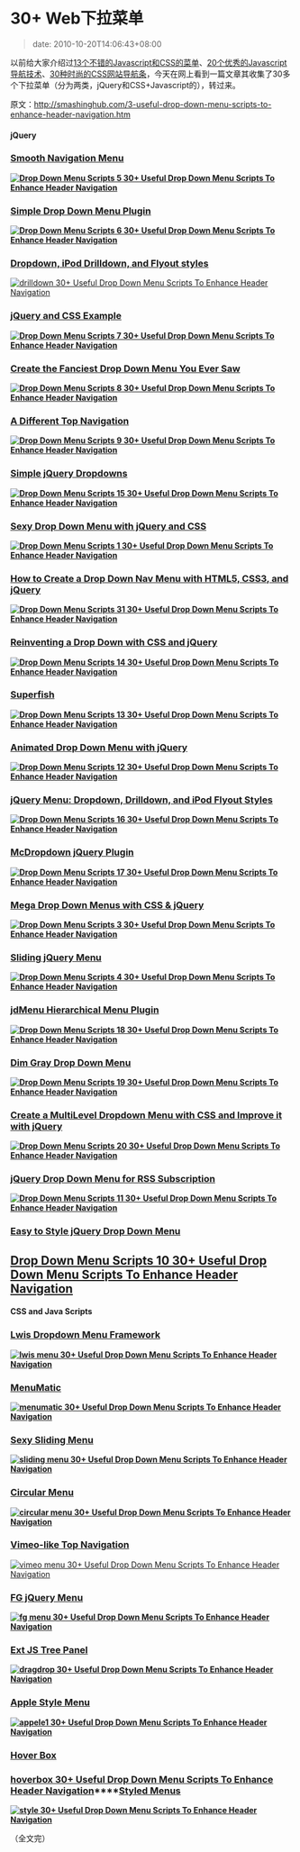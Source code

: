 # 30+ Web下拉菜单
>date: 2010-10-20T14:06:43+08:00


以前给大家介绍过[13个不错的Javascript和CSS的菜单](https://coolshell.cn/articles/1660.html)、[20个优秀的Javascript导航技术](https://coolshell.cn/articles/918.html)、[30种时尚的CSS网站导航条](https://coolshell.cn/articles/562.html)，今天在网上看到一篇文章其收集了30多个下拉菜单（分为两类，jQuery和CSS+Javascript的），转过来。


原文：<http://smashinghub.com/3-useful-drop-down-menu-scripts-to-enhance-header-navigation.htm>


#### jQuery


### **[**Smooth Navigation Menu**](http://www.dynamicdrive.com/dynamicindex1/ddsmoothmenu.htm)**


**[![Drop Down Menu Scripts 5 30+ Useful Drop Down Menu Scripts To Enhance Header Navigation](http://smashinghub.com/wp-content/uploads/2010/10/Drop-Down-Menu-Scripts-5.jpg "Drop-Down-Menu-Scripts-5")](http://smashinghub.com/wp-content/uploads/2010/10/Drop-Down-Menu-Scripts-5.jpg)**







### **[Simple Drop Down Menu Plugin](http://javascript-array.com/scripts/jquery_simple_drop_down_menu/)**


**[![Drop Down Menu Scripts 6 30+ Useful Drop Down Menu Scripts To Enhance Header Navigation](http://smashinghub.com/wp-content/uploads/2010/10/Drop-Down-Menu-Scripts-6.jpg "Drop-Down-Menu-Scripts-6")](http://smashinghub.com/wp-content/uploads/2010/10/Drop-Down-Menu-Scripts-6.jpg)**


### **[Dropdown, iPod Drilldown, and Flyout styles](http://www.filamentgroup.com/lab/jquery_ipod_style_and_flyout_menus/)**



[![drilldown 30+ Useful Drop Down Menu Scripts To Enhance Header Navigation](http://smashinghub.com/wp-content/uploads/2010/10/drilldown.gif "drilldown")](http://smashinghub.com/wp-content/uploads/2010/10/drilldown.gif)
### **[jQuery and CSS Example](http://designreviver.com/tutorials/jquery-css-example-dropdown-menu/)**


**[![Drop Down Menu Scripts 7 30+ Useful Drop Down Menu Scripts To Enhance Header Navigation](http://smashinghub.com/wp-content/uploads/2010/10/Drop-Down-Menu-Scripts-7.jpg "Drop-Down-Menu-Scripts-7")](http://smashinghub.com/wp-content/uploads/2010/10/Drop-Down-Menu-Scripts-7.jpg)**


### **[Create the Fanciest Drop Down Menu You Ever Saw](http://www.webdesigndev.com/web-development/create-the-fanciest-dropdown-menu-you-ever-saw)**


**[![Drop Down Menu Scripts 8 30+ Useful Drop Down Menu Scripts To Enhance Header Navigation](http://smashinghub.com/wp-content/uploads/2010/10/Drop-Down-Menu-Scripts-8.jpg "Drop-Down-Menu-Scripts-8")](http://smashinghub.com/wp-content/uploads/2010/10/Drop-Down-Menu-Scripts-8.jpg)**


### **[A Different Top Navigation](http://net.tutsplus.com/tutorials/javascript-ajax/a-different-top-navigation/)**


**[![Drop Down Menu Scripts 9 30+ Useful Drop Down Menu Scripts To Enhance Header Navigation](http://smashinghub.com/wp-content/uploads/2010/10/Drop-Down-Menu-Scripts-9.jpg "Drop-Down-Menu-Scripts-9")](http://smashinghub.com/wp-content/uploads/2010/10/Drop-Down-Menu-Scripts-9.jpg)**


### **[Simple jQuery Dropdowns](https://css-tricks.com/simple-jquery-dropdowns/)**


**[![Drop Down Menu Scripts 15 30+ Useful Drop Down Menu Scripts To Enhance Header Navigation](http://smashinghub.com/wp-content/uploads/2010/10/Drop-Down-Menu-Scripts-15.jpg "Drop-Down-Menu-Scripts-15")](http://smashinghub.com/wp-content/uploads/2010/10/Drop-Down-Menu-Scripts-15.jpg)**


### **[**Sexy Drop Down Menu with jQuery and CSS**](http://www.noupe.com/tutorial/drop-down-menu-jquery-css.html)**


**[![Drop Down Menu Scripts 1 30+ Useful Drop Down Menu Scripts To Enhance Header Navigation](http://smashinghub.com/wp-content/uploads/2010/10/Drop-Down-Menu-Scripts-1.jpg "Drop-Down-Menu-Scripts-1")](http://smashinghub.com/wp-content/uploads/2010/10/Drop-Down-Menu-Scripts-1.jpg)**


### **[**How to Create a Drop Down Nav Menu with HTML5, CSS3, and jQuery**](http://net.tutsplus.com/tutorials/html-css-techniques/how-to-create-a-drop-down-nav-menu-with-html5-css3-and-jquery/)**


**[![Drop Down Menu Scripts 31 30+ Useful Drop Down Menu Scripts To Enhance Header Navigation](http://smashinghub.com/wp-content/uploads/2010/10/Drop-Down-Menu-Scripts-31.jpg "Drop-Down-Menu-Scripts-3")](http://smashinghub.com/wp-content/uploads/2010/10/Drop-Down-Menu-Scripts-31.jpg)**


### **[Reinventing a Drop Down with CSS and jQuery](http://www.jankoatwarpspeed.com/post/2009/07/28/reinventing-drop-down-with-css-jquery.aspx)**


**[![Drop Down Menu Scripts 14 30+ Useful Drop Down Menu Scripts To Enhance Header Navigation](http://smashinghub.com/wp-content/uploads/2010/10/Drop-Down-Menu-Scripts-14.jpg "Drop-Down-Menu-Scripts-14")](http://smashinghub.com/wp-content/uploads/2010/10/Drop-Down-Menu-Scripts-14.jpg)**


### **[Superfish](http://users.tpg.com.au/j_birch/plugins/superfish/)**


**[![Drop Down Menu Scripts 13 30+ Useful Drop Down Menu Scripts To Enhance Header Navigation](http://smashinghub.com/wp-content/uploads/2010/10/Drop-Down-Menu-Scripts-13.jpg "Drop-Down-Menu-Scripts-13")](http://smashinghub.com/wp-content/uploads/2010/10/Drop-Down-Menu-Scripts-13.jpg)**


### **[Animated Drop Down Menu with jQuery](http://www.clarklab.net/blog/posts/animated-drop-down-menu-with-jquery/)**


**[![Drop Down Menu Scripts 12 30+ Useful Drop Down Menu Scripts To Enhance Header Navigation](http://smashinghub.com/wp-content/uploads/2010/10/Drop-Down-Menu-Scripts-12.jpg "Drop-Down-Menu-Scripts-12")](http://smashinghub.com/wp-content/uploads/2010/10/Drop-Down-Menu-Scripts-12.jpg)**


### **[jQuery Menu: Dropdown, Drilldown, and iPod Flyout Styles](http://www.filamentgroup.com/lab/jquery_ipod_style_and_flyout_menus/)**


**[![Drop Down Menu Scripts 16 30+ Useful Drop Down Menu Scripts To Enhance Header Navigation](http://smashinghub.com/wp-content/uploads/2010/10/Drop-Down-Menu-Scripts-16.jpg "Drop-Down-Menu-Scripts-16")](http://smashinghub.com/wp-content/uploads/2010/10/Drop-Down-Menu-Scripts-16.jpg)**


### **[McDropdown jQuery Plugin](http://www.givainc.com/labs/mcdropdown_jquery_plugin.htm)**


**[![Drop Down Menu Scripts 17 30+ Useful Drop Down Menu Scripts To Enhance Header Navigation](http://smashinghub.com/wp-content/uploads/2010/10/Drop-Down-Menu-Scripts-17.jpg "Drop-Down-Menu-Scripts-17")](http://smashinghub.com/wp-content/uploads/2010/10/Drop-Down-Menu-Scripts-17.jpg)**


### **[**Mega Drop Down Menus with CSS & jQuery**](http://www.sohtanaka.com/web-design/mega-drop-downs-w-css-jquery/)**


**[![Drop Down Menu Scripts 3 30+ Useful Drop Down Menu Scripts To Enhance Header Navigation](http://smashinghub.com/wp-content/uploads/2010/10/Drop-Down-Menu-Scripts-3.jpg "Drop-Down-Menu-Scripts-3")](http://smashinghub.com/wp-content/uploads/2010/10/Drop-Down-Menu-Scripts-3.jpg)**


### **[**Sliding jQuery Menu**](http://www.hv-designs.co.uk/2009/02/17/sliding-jquery-menu/)**


**[![Drop Down Menu Scripts 4 30+ Useful Drop Down Menu Scripts To Enhance Header Navigation](http://smashinghub.com/wp-content/uploads/2010/10/Drop-Down-Menu-Scripts-4.jpg "Drop-Down-Menu-Scripts-4")](http://smashinghub.com/wp-content/uploads/2010/10/Drop-Down-Menu-Scripts-4.jpg)**


### **[jdMenu Hierarchical Menu Plugin](http://jdsharp.us/jQuery/plugins/jdMenu/)**


**[![Drop Down Menu Scripts 18 30+ Useful Drop Down Menu Scripts To Enhance Header Navigation](http://smashinghub.com/wp-content/uploads/2010/10/Drop-Down-Menu-Scripts-18.jpg "Drop-Down-Menu-Scripts-18")](http://smashinghub.com/wp-content/uploads/2010/10/Drop-Down-Menu-Scripts-18.jpg)**


### **[Dim Gray Drop Down Menu](http://apycom.com/menus/1-dim-gray.html)**


**[![Drop Down Menu Scripts 19 30+ Useful Drop Down Menu Scripts To Enhance Header Navigation](http://smashinghub.com/wp-content/uploads/2010/10/Drop-Down-Menu-Scripts-19.jpg "Drop-Down-Menu-Scripts-19")](http://smashinghub.com/wp-content/uploads/2010/10/Drop-Down-Menu-Scripts-19.jpg)**


### **[Create a MultiLevel Dropdown Menu with CSS and Improve it with jQuery](http://www.kriesi.at/archives/create-a-multilevel-dropdown-menu-with-css-and-improve-it-via-jquery)**


**[![Drop Down Menu Scripts 20 30+ Useful Drop Down Menu Scripts To Enhance Header Navigation](http://smashinghub.com/wp-content/uploads/2010/10/Drop-Down-Menu-Scripts-20.jpg "Drop-Down-Menu-Scripts-20")](http://smashinghub.com/wp-content/uploads/2010/10/Drop-Down-Menu-Scripts-20.jpg)**


### **[jQuery Drop Down Menu for RSS Subscription](http://www.queness.com/post/966/jquery-drop-down-menu-for-rss-subscription-tutorial)**


**[![Drop Down Menu Scripts 11 30+ Useful Drop Down Menu Scripts To Enhance Header Navigation](http://smashinghub.com/wp-content/uploads/2010/10/Drop-Down-Menu-Scripts-11.jpg "Drop-Down-Menu-Scripts-11")](http://smashinghub.com/wp-content/uploads/2010/10/Drop-Down-Menu-Scripts-11.jpg)**


### **[Easy to Style jQuery Drop Down Menu](http://www.queness.com/preview/1047/easy-to-style-jquery-drop-down-menu-tutorial)**


## **[Drop Down Menu Scripts 10 30+ Useful Drop Down Menu Scripts To Enhance Header Navigation](http://smashinghub.com/wp-content/uploads/2010/10/Drop-Down-Menu-Scripts-10.jpg)**


#### **CSS and Java Scripts**


### **[Lwis Dropdown Menu Framework](http://lwis.net/free-css-drop-down-menu/)**


**[![lwis menu 30+ Useful Drop Down Menu Scripts To Enhance Header Navigation](http://smashinghub.com/wp-content/uploads/2010/10/lwis_menu.png "lwis_menu")](http://smashinghub.com/wp-content/uploads/2010/10/lwis_menu.png)**


### **[MenuMatic](http://greengeckodesign.com/projects/menumatic.aspx)**


**[![menumatic 30+ Useful Drop Down Menu Scripts To Enhance Header Navigation](http://smashinghub.com/wp-content/uploads/2010/10/menumatic.jpg "menumatic")](http://smashinghub.com/wp-content/uploads/2010/10/menumatic.jpg)**


### **[Sexy Sliding Menu](http://www.andrewsellick.com/35/sexy-sliding-javascript-side-bar-menu-using-mootools)**


**[![sliding menu 30+ Useful Drop Down Menu Scripts To Enhance Header Navigation](http://smashinghub.com/wp-content/uploads/2010/10/sliding_menu.jpg "sliding_menu")](http://smashinghub.com/wp-content/uploads/2010/10/sliding_menu.jpg)**


### **[Circular Menu](http://www.cssplay.co.uk/menus/circular-sub.html)**


**[![circular menu 30+ Useful Drop Down Menu Scripts To Enhance Header Navigation](http://smashinghub.com/wp-content/uploads/2010/10/circular_menu.jpg "circular_menu")](http://smashinghub.com/wp-content/uploads/2010/10/circular_menu.jpg)**


### **[Vimeo-like Top Navigation](http://www.jankoatwarpspeed.com/post/2009/01/19/Create-Vimeo-like-top-navigation.aspx)**


[![vimeo menu 30+ Useful Drop Down Menu Scripts To Enhance Header Navigation](http://smashinghub.com/wp-content/uploads/2010/10/vimeo_menu.jpg "vimeo_menu")](http://smashinghub.com/wp-content/uploads/2010/10/vimeo_menu.jpg)


### **[FG jQuery Menu](http://www.filamentgroup.com/lab/jquery_ipod_style_and_flyout_menus/)**


**[![fg menu 30+ Useful Drop Down Menu Scripts To Enhance Header Navigation](http://smashinghub.com/wp-content/uploads/2010/10/fg_menu.png "fg_menu")](http://smashinghub.com/wp-content/uploads/2010/10/fg_menu.png)**


### **[Ext JS Tree Panel](http://extjs.com/)**


**[![dragdrop 30+ Useful Drop Down Menu Scripts To Enhance Header Navigation](http://smashinghub.com/wp-content/uploads/2010/10/dragdrop.jpg "dragdrop")](http://smashinghub.com/wp-content/uploads/2010/10/dragdrop.jpg)**


### **[Apple Style Menu](http://www.kriesi.at/archives/apple-menu-improved-with-jquery)**


**[![appele1 30+ Useful Drop Down Menu Scripts To Enhance Header Navigation](http://smashinghub.com/wp-content/uploads/2010/10/appele1.jpg "appele1")](http://smashinghub.com/wp-content/uploads/2010/10/appele1.jpg)**


### **[Hover Box](http://www.designmeme.com/articles/hoverboxmenu/)**


### **[hoverbox 30+ Useful Drop Down Menu Scripts To Enhance Header Navigation](http://smashinghub.com/wp-content/uploads/2010/10/hoverbox.jpg)****[Styled Menus](http://www.styledmenus.com/)**


**[![style 30+ Useful Drop Down Menu Scripts To Enhance Header Navigation](http://smashinghub.com/wp-content/uploads/2010/10/style.png "style")](http://smashinghub.com/wp-content/uploads/2010/10/style.png)**


（全文完）


